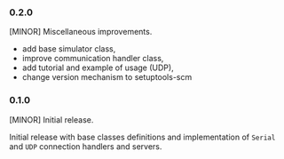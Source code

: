 ### 0.2.0

[MINOR] Miscellaneous improvements.

- add base simulator class,
- improve communication handler class,
- add tutorial and example of usage (UDP),
- change version mechanism to setuptools-scm

### 0.1.0

[MINOR] Initial release.

Initial release with base classes definitions and implementation of `Serial` and `UDP` 
connection handlers and servers.